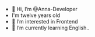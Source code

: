 - 👋 Hi, I’m @Anna-Developer
- I'm twelve years old
- 👀 I’m interested in Frontend
- 🌱 I’m currently learning English..

<!---
Anna-Developer/Anna-Developer is a ✨ special ✨ repository because its `README.md` (this file) appears on your GitHub profile.
You can click the Preview link to take a look at your changes.
--->
